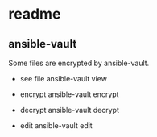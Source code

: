 # readme

## ansible-vault

Some files are encrypted by ansible-vault.

* see file
ansible-vault view <hoge>

* encrypt
ansible-vault encrypt <hoge>

* decrypt
ansible-vault decrypt <hoge>

* edit
ansible-vault edit <hoge>
